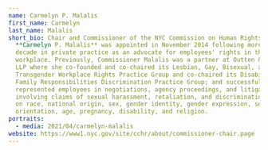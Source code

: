 ```yaml
---
name: Carmelyn P. Malalis
first_name: Carmelyn
last_name: Malalis
short_bio: Chair and Commissioner of the NYC Commission on Human Rights,
  **Carmelyn P. Malalis** was appointed in November 2014 following more than a
  decade in private practice as an advocate for employees' rights in the
  workplace. Previously, Commissioner Malalis was a partner at Outten & Golden
  LLP where she co-founded and co-chaired its Lesbian, Gay, Bisexual, and
  Transgender Workplace Rights Practice Group and co-chaired its Disability and
  Family Responsibilities Discrimination Practice Group; and successfully
  represented employees in negotiations, agency proceedings, and litigation
  involving claims of sexual harassment, retaliation, and discrimination based
  on race, national origin, sex, gender identity, gender expression, sexual
  orientation, age, pregnancy, disability, and religion.
portraits:
  - media: 2021/04/carmelyn-malalis
website: https://www1.nyc.gov/site/cchr/about/commissioner-chair.page
---
```

